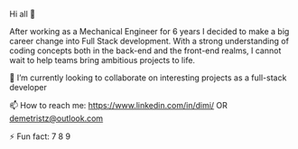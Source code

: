 Hi all 👋

After working as a Mechanical Engineer for 6 years I decided to make a big career change into Full Stack development. With a strong understanding of coding concepts both in the back-end and the front-end realms, I cannot wait to help teams bring ambitious projects to life.

👯 I’m currently looking to collaborate on interesting projects as a full-stack developer

📫 How to reach me: https://www.linkedin.com/in/dimi/ OR demetristz@outlook.com 

⚡ Fun fact: 7 8 9
